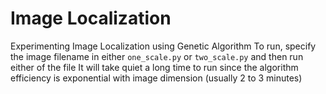 # Image Localization

Experimenting Image Localization using Genetic Algorithm
To run, specify the image filename in either `one_scale.py` or `two_scale.py` and then run either of the file
It will take quiet a long time to run since the algorithm efficiency is exponential with image dimension (usually 2 to 3 minutes)
